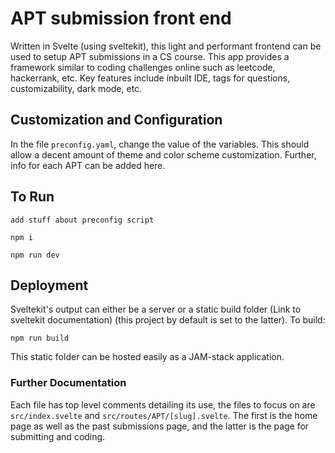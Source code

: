 # APT submission front end
Written in Svelte (using sveltekit), this light and performant frontend can be used to setup APT submissions in a CS course. This app provides a framework similar to coding challenges online such as leetcode, hackerrank, etc. Key features include inbuilt IDE, tags for questions, customizability, dark mode, etc.

## Customization and Configuration
In the file `preconfig.yaml`, change the value of the variables. This should allow a decent amount of theme and color scheme customization. Further, info for each APT can be added here.

## To Run
```
add stuff about preconfig script 

npm i

npm run dev 
```

## Deployment

Sveltekit's output can either be a server or a static build folder (Link to sveltekit documentation) (this project by default is set to the latter). To build:
```
npm run build
```
This static folder can be hosted easily as a JAM-stack application. 

### Further Documentation
Each file has top level comments detailing its use, the files to focus on are `src/index.svelte` and `src/routes/APT/[slug].svelte`. The first is the home page as well as the past submissions page, and the latter is the page for submitting and coding. 

